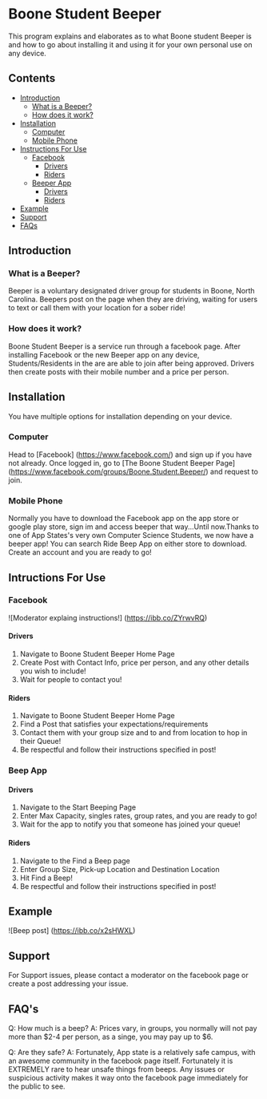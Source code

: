 # Boone Student Beeper

This program explains and elaborates as to what Boone student Beeper is and how to go about installing it and using it for your own personal use on any device. 

## Contents

- [Introduction](#introduction)
  - [ What is a Beeper?](#what-is-a-beeper)
  - [ How does it work?](#how-does-it-work)
- [Installation](#installation)
  - [Computer](#computer)
  - [Mobile Phone](#mobile-phone) 
- [Instructions For Use](#intructions-for-use)
  - [Facebook](#facebook)
    - [Drivers](#drivers)
    - [Riders](#riders)
  - [Beeper App](#beeper-app)
    - [Drivers](#drivers)
    - [Riders](#riders)
- [Example](#example)
- [Support](#support) 
- [FAQs](#faqs)

## Introduction

### What is a Beeper?

Beeper is a voluntary designated driver group for students in Boone, North Carolina. Beepers post on the page when they are driving, waiting for users to text or call them with your location for a sober ride!

### How does it work?

Boone Student Beeper is a service run through a facebook page. After installing Facebook or the new Beeper app on any device, Students/Residents in the are are able to join after being approved. Drivers then create posts with their mobile number and a price per person. 

## Installation

You have multiple options for installation depending on your device.

### Computer

Head to [Facebook] (https://www.facebook.com/) and sign up if you have not already. Once logged in, go to [The Boone Student Beeper Page] (https://www.facebook.com/groups/Boone.Student.Beeper/) and request to join.

### Mobile Phone

Normally you have to download the Facebook app on the app store or google play store, sign im and access beeper that way...Until now.Thanks to one of App States's very own Computer Science Students, we now have a beeper app! You can search Ride Beep App on either store to download. Create an account and you are ready to go!

## Intructions For Use

### Facebook

![Moderator explaing instructions!] (https://ibb.co/ZYrwvRQ)

#### Drivers

1. Navigate to Boone Student Beeper Home Page
2. Create Post with Contact Info, price per person, and any other      details you wish to include!
3. Wait for people to contact you!

#### Riders

1. Navigate to Boone Student Beeper Home Page
2. Find a Post that satisfies your expectations/requirements
3. Contact them with your group size and to and from location to hop in their Queue!
4. Be respectful and follow their instructions specified in post!

### Beep App

#### Drivers

1. Navigate to the Start Beeping Page
2. Enter Max Capacity, singles rates, group rates, and you are ready to go!
3. Wait for the app to notify you that someone has joined your queue!

#### Riders

1. Navigate to the Find a Beep page
2. Enter Group Size, Pick-up Location and Destination Location
3. Hit Find a Beep!
4. Be respectful and follow their instructions specified in post!

## Example

![Beep post] (https://ibb.co/x2sHWXL)

## Support

For Support issues, please contact a moderator on the facebook page or create a post addressing your issue.

## FAQ's

Q: How much is a beep?
A: Prices vary, in groups, you normally will not pay more than $2-4 per person, as a singe, you may pay up to $6.

Q: Are they safe?
A: Fortunately, App state is a relatively safe campus, with an awesome community in the facebook page itself. Fortunately it is EXTREMELY rare to hear unsafe things from beeps. Any issues or suspicious activity makes it way onto the facebook page immediately for the public to see. 


